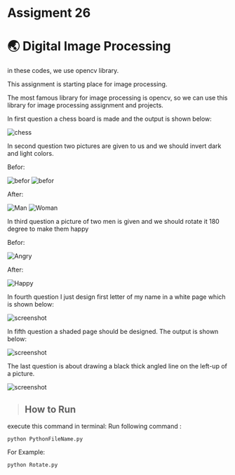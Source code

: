 # Assigment 26

# 🌏 Digital Image Processing

in these codes, we use opencv library.

This assignment is starting place for image processing.


The most famous library for image processing is opencv, so we can use this library for image processing assignment and projects.


In first question a chess board is made and the output is shown below:


![chess](https://github.com/HosseinPashapour/Assignment_26/blob/main/Chess_Board/ChessBoard.jpg)

In second question two pictures are given to us and we should invert dark and light colors.

Befor:

![befor](https://github.com/HosseinPashapour/Assignment_26/blob/main/Invert_Color/Man.jpg)
![befor](https://github.com/HosseinPashapour/Assignment_26/blob/main/Invert_Color/Woman.jpg)

After:

![Man](https://github.com/HosseinPashapour/Assignment_26/blob/main/Invert_Color/Invert_Man.jpg)
![Woman](https://github.com/HosseinPashapour/Assignment_26/blob/main/Invert_Color/Invert_woman.jpg)

In third question a picture of two men is given and we should rotate it 180 degree to make them happy 

Befor:

![Angry](https://github.com/HosseinPashapour/Assignment_26/blob/main/Rotate/Angry_men.jpg)


After:


![Happy](https://github.com/HosseinPashapour/Assignment_26/blob/main/Rotate/Happy_men.jpg)


In fourth question I just design first letter of my name in a white page which is shown below:

![screenshot](Name_Character\H.jpg)

In fifth question a shaded page should be designed. The output is shown below:

![screenshot](Gradient\Gradient.jpg)

The last question is about drawing a black thick angled line on the left-up of a picture. 


![screenshot](Black_Tape\Black_Tape.jpg)


>## How to Run
execute this command in terminal:
Run following command :
```
python PythonFileName.py
```
For Example:
```
python Rotate.py
```
